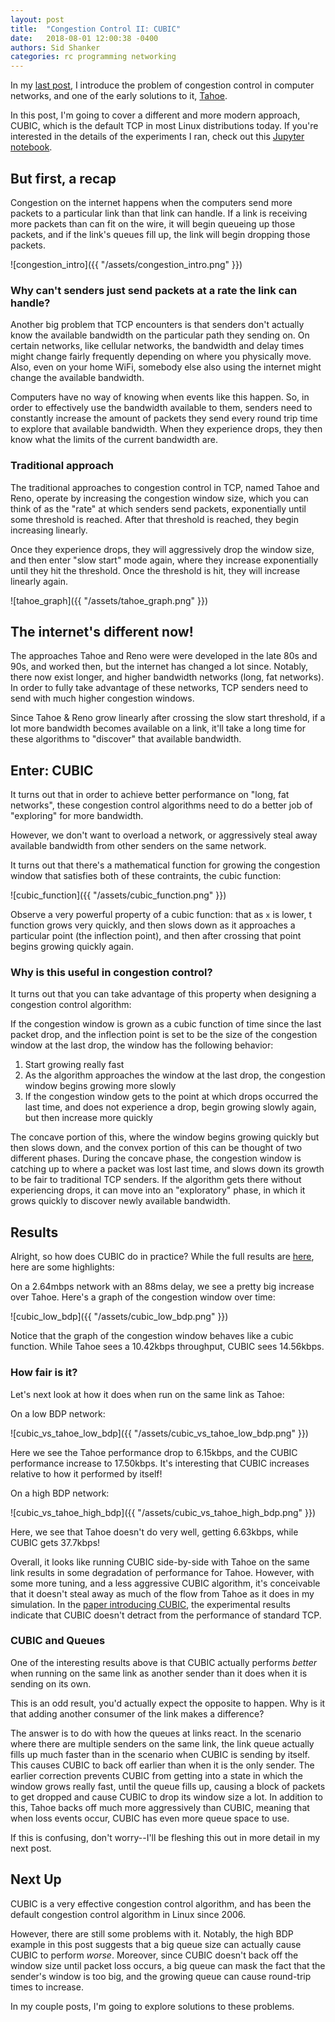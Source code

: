```yaml
---
layout: post
title:  "Congestion Control II: CUBIC"
date:   2018-08-01 12:00:38 -0400
authors: Sid Shanker
categories: rc programming networking
---
```


In my [last post](/rc/programming/networking/2018/07/18/intro-congestion.html), I introduce the problem of congestion control in computer networks, and one of the early solutions to it, [Tahoe](https://tools.ietf.org/html/rfc5681).

In this post, I'm going to cover a different and more modern approach, CUBIC, which is the default TCP in most Linux distributions today. If you're
interested in the details of the experiments I ran, check out this [Jupyter notebook](/CUBIC-vs-TAHOE.html).

## But first, a recap

Congestion on the internet happens when the computers send more packets to a particular link than that link can handle.
If a link is receiving more packets than can fit on the wire, it will begin queueing up those packets, and if the link's queues fill up,
the link will begin dropping those packets.

![congestion_intro]({{ "/assets/congestion_intro.png"  }})

### Why can't senders just send packets at a rate the link can handle?

Another big problem that TCP encounters is that senders don't actually
know the available bandwidth on the particular path they sending on.
On certain networks, like cellular networks, the bandwidth and delay
times might change fairly frequently depending on where you physically
move. Also, even on your home WiFi,
somebody else also using the internet might change the available bandwidth.

Computers have no way of knowing when events like this happen. So, in order
to effectively use the bandwidth available to them, senders need to constantly
increase the amount of packets they send every round trip time to explore that
available bandwidth. When they experience drops, they then know what the limits
of the current bandwidth are.

### Traditional approach

The traditional approaches to congestion control in TCP, named Tahoe and Reno, operate by
increasing the congestion window size, which you can think of as the "rate" at which
senders send packets, exponentially until some threshold is reached. After that threshold
is reached, they begin increasing linearly.

Once they experience drops, they will aggressively drop the window size, and then enter
"slow start" mode again, where they increase exponentially until they hit the threshold. Once
the threshold is hit, they will increase linearly again.

![tahoe_graph]({{ "/assets/tahoe_graph.png"  }})

## The internet's different now!

The approaches Tahoe and Reno were were developed in the late 80s and 90s, and worked
then, but the internet has changed a lot since. Notably, there
now exist longer, and higher bandwidth networks (long, fat networks). In order to fully take
advantage of these networks, TCP senders need to send with much higher congestion
windows.

Since Tahoe & Reno grow linearly after crossing the slow start threshold, if a lot
more bandwidth becomes available on a link, it'll take a long time for
these algorithms to "discover" that available bandwidth.

## Enter: CUBIC

It turns out that in order to achieve better performance on "long, fat networks", these congestion control
algorithms need to do a better job of "exploring" for more bandwidth.

However, we don't want to overload a network, or aggressively steal away available bandwidth from other
senders on the same network.

It turns out that there's a mathematical function for growing the congestion window that
satisfies both of these contraints, the cubic function:

![cubic_function]({{ "/assets/cubic_function.png"  }})

Observe a very powerful property of a cubic function: that as `x` is lower, t function
grows very quickly, and then slows down as it approaches a particular point (the inflection point), and then
after crossing that point begins growing quickly again.

### Why is this useful in congestion control?

It turns out that you can take advantage of this property when designing a congestion
control algorithm:

If the congestion window is grown as a cubic function of time since the last packet drop,
and the inflection point is set to be the size of the congestion window at the
last drop, the window has the following behavior:

1. Start growing really fast
2. As the algorithm approaches the window at the last drop, the congestion window begins
growing more slowly
3. If the congestion window gets to the point at which drops occurred the last time, and does
not experience a drop, begin growing slowly again, but then increase more quickly

The concave portion of this, where the window begins growing quickly but then slows down,
and the convex portion of this can be thought of two different phases. During the concave
phase, the congestion window is catching up to where a packet was lost last time, and slows
down its growth to be fair to traditional TCP senders. If the algorithm gets there without
experiencing drops, it can move into an "exploratory" phase, in which it grows quickly
to discover newly available bandwidth.

## Results

Alright, so how does CUBIC do in practice? While the full results are [here](/CUBIC-vs-TAHOE.html), here are some highlights:

On a 2.64mbps network with an 88ms delay, we see a pretty big increase over Tahoe. Here's a graph of
the congestion window over time:

![cubic_low_bdp]({{ "/assets/cubic_low_bdp.png"  }})

Notice that the graph of the congestion window behaves like a cubic function. While Tahoe
sees a 10.42kbps throughput, CUBIC sees 14.56kbps.

### How fair is it?

Let's next look at how it does when run on the same link as Tahoe:

On a low BDP network:

![cubic_vs_tahoe_low_bdp]({{ "/assets/cubic_vs_tahoe_low_bdp.png"  }})

Here we see the Tahoe performance drop to 6.15kbps, and the CUBIC performance increase
to 17.50kbps. It's interesting that CUBIC increases relative to how it performed by
itself!

On a high BDP network:

![cubic_vs_tahoe_high_bdp]({{ "/assets/cubic_vs_tahoe_high_bdp.png"  }})

Here, we see that Tahoe doesn't do very well, getting 6.63kbps, while CUBIC gets 37.7kbps!

Overall, it looks like running CUBIC side-by-side with Tahoe on the same link results
in some degradation of performance for Tahoe. However, with some more tuning, and a less
aggressive CUBIC algorithm, it's conceivable that it doesn't steal away as much of
the flow from Tahoe as it does in my simulation. In the [paper introducing CUBIC](https://www.cs.princeton.edu/courses/archive/fall16/cos561/papers/Cubic08.pdf), the experimental results
indicate that CUBIC doesn't detract from the performance of standard TCP.

### CUBIC and Queues

One of the interesting results above is that CUBIC actually performs *better* when running
on the same link as another sender than it does when it is sending on its own.

This is an odd result, you'd actually expect the opposite to happen. Why is it that adding
another consumer of the link makes a difference?

The answer is to do with how the queues at links react. In the scenario where there are multiple senders
on the same link, the link queue actually fills up much faster than in the scenario when
CUBIC is sending by itself. This causes CUBIC to back off earlier than when it is the only
sender. The earlier correction prevents CUBIC from getting into a state in which the
window grows really fast, until the queue fills up, causing a block of packets to get
dropped and cause CUBIC to drop its window size a lot. In addition to this, Tahoe backs
off much more aggressively than CUBIC, meaning that when loss events occur, CUBIC has
even more queue space to use.

If this is confusing, don't worry--I'll be fleshing this out in more detail in my next post.

## Next Up

CUBIC is a very effective congestion control algorithm, and has been the default congestion
control algorithm in Linux since 2006.

However, there are still some problems with it. Notably, the high BDP example in this post
suggests that a big queue size can actually cause CUBIC to perform *worse*. Moreover, since
CUBIC doesn't back off the window size until packet loss occurs, a big queue can mask the
fact that the sender's window is too big, and the growing queue can cause round-trip times
to increase.

In my couple posts, I'm going to explore solutions to these problems.
